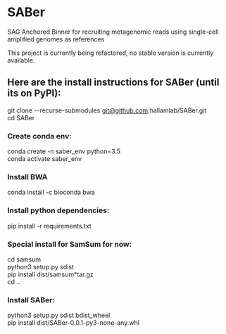# SABer
SAG Anchored Binner for recruiting metagenomic reads using single-cell amplified genomes as references

This project is currently being refactored, no stable version is currently available. 


## Here are the install instructions for SABer (until its on PyPI):
git clone --recurse-submodules git@github.com:hallamlab/SABer.git  
cd SABer  

### Create conda env:
conda create -n saber_env python=3.5  
conda activate saber_env  

### Install BWA
conda install -c bioconda bwa

### Install python dependencies:
pip install -r requirements.txt  
  
### Special install for SamSum for now:
cd samsum  
python3 setup.py sdist  
pip install dist/samsum*tar.gz  
cd ..  
  
### Install SABer:
python3 setup.py sdist bdist_wheel  
pip install dist/SABer-0.0.1-py3-none-any.whl  
